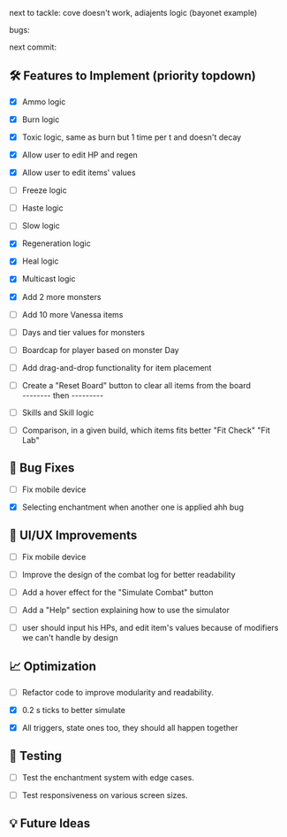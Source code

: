 
next to tackle: cove doesn't work, adiajents logic (bayonet example)

bugs: 

next commit:


## 🛠️ Features to Implement (priority topdown)
- [x] Ammo logic
- [x] Burn logic
- [x] Toxic logic, same as burn but 1 time per t and doesn't decay
- [x] Allow user to edit HP and regen
- [x] Allow user to edit items' values
- [ ] Freeze logic
- [ ] Haste logic
- [ ] Slow logic
- [x] Regeneration logic
- [x] Heal logic
- [x] Multicast logic
- [x] Add 2 more monsters
- [ ] Add 10 more Vanessa items
- [ ] Days and tier values for monsters
- [ ] Boardcap for player based on monster Day
- [ ] Add drag-and-drop functionality for item placement
- [ ] Create a "Reset Board" button to clear all items from the board
      <br> -------- then ---------
- [ ]  Skills and Skill logic
- [ ]  Comparison, in a given build, which items fits better "Fit Check" "Fit Lab"


## 🐛 Bug Fixes
- [ ] Fix mobile device
- [x] Selecting enchantment when another one is applied ahh bug



## 🎨 UI/UX Improvements
- [ ] Fix mobile device
- [ ] Improve the design of the combat log for better readability
- [ ] Add a hover effect for the "Simulate Combat" button
- [ ] Add a "Help" section explaining how to use the simulator
- [ ] user should input his HPs, and edit item's values because of modifiers we can't handle by design


## 📈 Optimization
- [ ] Refactor code to improve modularity and readability.
- [x] 0.2 s ticks to better simulate
- [x] All triggers, state ones too, they should all happen together


## 🧪 Testing
- [ ] Test the enchantment system with edge cases.
- [ ] Test responsiveness on various screen sizes.


## 💡 Future Ideas

